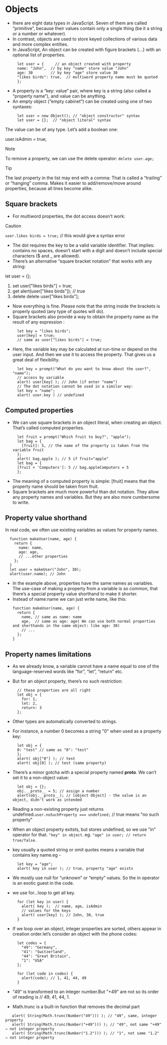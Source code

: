 # Objects
+ Ihere are eight data types in JavaScript. Seven of them are called “primitive”, 
because their values contain only a single thing (be it a string or a number or whatever).
+ In contrast, objects are used to store keyed collections of various data and more complex entities.
+ In JavaScript, An object can be created with figure brackets {…} with an optional list of properties.
  ```
    let user = {     // an object created with property
    name: "John",  // by key "name" store value "John"
    age: 30        // by key "age" store value 30
    "likes birds": true,  // multiword property name must be quoted
    };
  ```
+ A property is a “key: value” pair, where key is a string (also called a “property name”), and value can be anything.
+ An empty object (“empty cabinet”) can be created using one of two syntaxes:
  ```
    let user = new Object(); // "object constructor" syntax
    let user = {};  // "object literal" syntax
  ```

The value can be of any type. Let’s add a boolean one:

user.isAdmin = true;
> [!NOTE]
> To remove a property, we can use the delete operator: `delete user.age;`

> [!TIP]
> The last property in the list may end with a comma:
> That is called a “trailing” or “hanging” comma. Makes it easier to add/remove/move around properties, because all lines become alike.

## Square brackets
+ For multiword properties, the dot access doesn’t work:
> [!CAUTION]
> `user.likes birds = true;` // this would give a syntax error
+ The dot requires the key to be a valid variable identifier. That implies: contains no spaces, doesn’t start with a digit and doesn’t include special characters ($ and _ are allowed).
+ There’s an alternative “square bracket notation” that works with any string:

let user = {};
1. set
  user["likes birds"] = true;
2. get
  alert(user["likes birds"]); // true
3. delete
  delete user["likes birds"];
+ Now everything is fine. Please note that the string inside the brackets is properly quoted (any type of quotes will do).
+ Square brackets also provide a way to obtain the property name as the result of any expression :
  ```
    let key = "likes birds";
    user[key] = true;
    // same as user["likes birds"] = true;
  ```
+ Here, the variable key may be calculated at run-time or depend on the user input. And then we use it to access the property. That gives us a great deal of flexibility.
  ```
    let key = prompt("What do you want to know about the user?", "name");
    // access by variable
    alert( user[key] ); // John (if enter "name")
    // The dot notation cannot be used in a similar way:
    let key = "name";
    alert( user.key ) // undefined
  ```
## Computed properties
+ We can use square brackets in an object literal, when creating an object. That’s called computed properties.
  ```
    let fruit = prompt("Which fruit to buy?", "apple");
    let bag = {
      [fruit]: 5, // the name of the property is taken from the variable fruit
    };
    alert( bag.apple ); // 5 if fruit="apple"
    let bag = {
    [fruit + 'Computers']: 5 // bag.appleComputers = 5
    };
  ```
+ The meaning of a computed property is simple: [fruit] means that the property name should be taken from fruit.
+ Square brackets are much more powerful than dot notation. They allow any property names and variables. But they are also more cumbersome to write.

## Property value shorthand
In real code, we often use existing variables as values for property names.
  ```
    function makeUser(name, age) {
      return {
        name: name,
        age: age,
        // ...other properties
      };
    }
    let user = makeUser("John", 30);
    alert(user.name); // John
  ```
+ In the example above, properties have the same names as variables. The use-case of making a property from a variable is so common, that there’s a special property value shorthand to make it shorter.
+ Instead of name:name we can just write name, like this:
    ```
    function makeUser(name, age) {
      return {
        name, // same as name: name
        age,  // same as age: age( We can use both normal properties and shorthands in the same object: like age: 30)
        // ...
      };
    }
  ```
## Property names limitations
+ As we already know, a variable cannot have a name equal to one of the language-reserved words like “for”, “let”, “return” etc.
+ But for an object property, there’s no such restriction:
  ```
    // these properties are all right
    let obj = {
      for: 1,
      let: 2,
      return: 3
    };
  ```
+ Other types are automatically converted to strings.
+ For instance, a number 0 becomes a string "0" when used as a property key:
  ```
    let obj = {
    0: "test" // same as "0": "test"
    };
    alert( obj["0"] ); // test
    alert( obj[0] ); // test (same property)
  ```
+ There’s a minor gotcha with a special property named __proto__. We can’t set it to a non-object value:
  ```
    let obj = {};
    obj.__proto__ = 5; // assign a number
    alert(obj.__proto__); // [object Object] - the value is an object, didn't work as intended
  ```
+ Reading a non-existing property just returns undefined.`user.noSuchProperty === undefined;` // true means "no such property"
+ When an object property exitsts, but stores undefined, so we use "in" operator for that. `"key" in object`. eg. `"age" in user; // return true/false`.
+ key usually a quoted string or omit quotes means a variable that contains key name.eg -
  ```
    let key = "age";
    alert( key in user ); // true, property "age" exists
  ```
+ We mostly use null for “unknown” or “empty” values. So the in operator is an exotic guest in the code.
+ we use for...loop to get all key.
  ```
    for (let key in user) {
      alert( key );  // name, age, isAdmin
      // values for the keys
      alert( user[key] ); // John, 30, true
    }
  ```
+ If we loop over an object, integer properties are sorted, others appear in creation order.let’s consider an object with the phone codes:
  ```
    let codes = {
      "49": "Germany",
      "41": "Switzerland",
      "44": "Great Britain",
      "1": "USA"
    };

    for (let code in codes) {
      alert(code); // 1, 41, 44, 49
    }  
  ```
+ "49" is transformed to an integer number.But "+49" are not so its order of reading is // 49, 41, 44, 1.

+ Math.trunc is a built-in function that removes the decimal part
 ```
    alert( String(Math.trunc(Number("49"))) ); // "49", same, integer property
    alert( String(Math.trunc(Number("+49"))) ); // "49", not same "+49" ⇒ not integer property
    alert( String(Math.trunc(Number("1.2"))) ); // "1", not same "1.2" ⇒ not integer property
  ```
